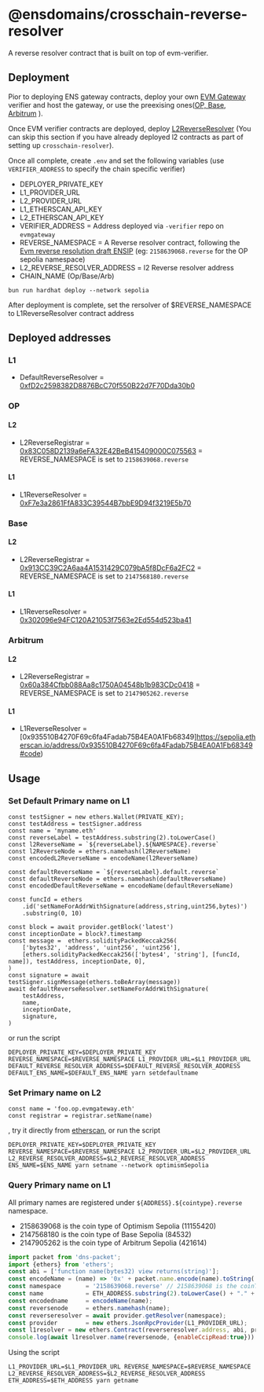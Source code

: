 # @ensdomains/crosschain-reverse-resolver

A reverse resolver contract that is built on top of evm-verifier.

## Deployment

Pior to deploying ENS gateway contracts,
deploy your own [EVM Gateway](https://github.com/ensdomains/evmgateway) verifier and host the gateway, or use the preexising ones([OP, Base](https://github.com/ensdomains/evmgateway/tree/main/op-verifier), [Arbitrum](https://github.com/ensdomains/evmgateway/tree/main/arb-verifier) ).


Once EVM verifier contracts are deployed, deploy [L2ReverseResolver](https://github.com/ensdomains/ens-contracts/blob/7f8d1f9f9a2ec4be2ef53956c8ad6c88f3bb16d9/README.md#how-to-deploy-l2-contracts) (You can skip this section if you have already deployed l2 contracts as part of setting up `crosschain-resolver`).


Once all complete, create `.env` and set the following variables (use `VERIFIER_ADDRESS` to specify the chain specific verifier)

- DEPLOYER_PRIVATE_KEY
- L1_PROVIDER_URL
- L2_PROVIDER_URL
- L1_ETHERSCAN_API_KEY
- L2_ETHERSCAN_API_KEY
- VERIFIER_ADDRESS = Address deployed via `-verifier` repo on `evmgateway`
- REVERSE_NAMESPACE =  A Reverse resolver contract, following the [Evm reverse resolution draft ENSIP](https://github.com/ensdomains/docs/pull/157) (eg: `2158639068.reverse` for the OP sepolia namespace)
- L2_REVERSE_RESOLVER_ADDRESS = l2 Reverse resolver address
- CHAIN_NAME (Op/Base/Arb)

```
bun run hardhat deploy --network sepolia
```

After deployment is complete, set the rersolver of $REVERSE_NAMESPACE to L1ReverseResolver contract address

## Deployed addresses

### L1

- DefaultReverseResolver = [0xfD2c2598382D8876BcC70f550B22d7F70Dda30b0](https://sepolia.etherscan.io/address/0xfD2c2598382D8876BcC70f550B22d7F70Dda30b0#code
)

### OP
#### L2
- L2ReverseRegistrar = [0x83C058D2139a6eFA32E42BeB415409000C075563](https://sepolia-optimism.etherscan.io/address/0x83C058D2139a6eFA32E42BeB415409000C075563#code
) = REVERSE_NAMESPACE is set to `2158639068.reverse`
#### L1
- L1ReverseResolver = [0xF7e3a2861FfA833C39544B7bbE9D94f3219E5b70](https://sepolia.etherscan.io/address/0xF7e3a2861FfA833C39544B7bbE9D94f3219E5b70#code)

### Base

#### L2
- L2ReverseRegistrar = [0x913CC39C2A6aa4A1531429C079bA5f8DcF6a2FC2](https://sepolia.basescan.org/address/0x913CC39C2A6aa4A1531429C079bA5f8DcF6a2FC2#code) = REVERSE_NAMESPACE is set to `2147568180.reverse`
#### L1
- L1ReverseResolver = [0x302096e94FC120A21053f7563e2Ed554d523ba41](https://sepolia.etherscan.io/address/0x302096e94FC120A21053f7563e2Ed554d523ba41#code
)

### Arbitrum

#### L2
- L2ReverseRegistrar = [0x60a384Cfbb088Aa8c1750A04548b1b983CDc0418](https://sepolia.arbiscan.io/address/0x60a384Cfbb088Aa8c1750A04548b1b983CDc0418#code
) = REVERSE_NAMESPACE is set to `2147905262.reverse`
#### L1
- L1ReverseResolver = [0x935510B4270F69c6fa4Fadab75B4EA0A1Fb68349]https://sepolia.etherscan.io/address/0x935510B4270F69c6fa4Fadab75B4EA0A1Fb68349#code)


## Usage

### Set Default Primary name on L1

```
const testSigner = new ethers.Wallet(PRIVATE_KEY); 
const testAddress = testSigner.address
const name = 'myname.eth'
const reverseLabel = testAddress.substring(2).toLowerCase()
const l2ReverseName = `${reverseLabel}.${NAMESPACE}.reverse`
const l2ReverseNode = ethers.namehash(l2ReverseName)
const encodedL2ReverseName = encodeName(l2ReverseName)

const defaultReverseName = `${reverseLabel}.default.reverse`
const defaultReverseNode = ethers.namehash(defaultReverseName)
const encodedDefaultReverseName = encodeName(defaultReverseName)

const funcId = ethers
    .id('setNameForAddrWithSignature(address,string,uint256,bytes)')
    .substring(0, 10)

const block = await provider.getBlock('latest')
const inceptionDate = block?.timestamp
const message =  ethers.solidityPackedKeccak256(
    ['bytes32', 'address', 'uint256', 'uint256'],
    [ethers.solidityPackedKeccak256(['bytes4', 'string'], [funcId, name]), testAddress, inceptionDate, 0],
)
const signature = await testSigner.signMessage(ethers.toBeArray(message))    
await defaultReverseResolver.setNameForAddrWithSignature(
    testAddress,
    name,
    inceptionDate,
    signature,
)
```

or run the script
```
DEPLOYER_PRIVATE_KEY=$DEPLOYER_PRIVATE_KEY REVERSE_NAMESPACE=$REVERSE_NAMESPACE L1_PROVIDER_URL=$L1_PROVIDER_URL DEFAULT_REVERSE_RESOLVER_ADDRESS=$DEFAULT_REVERSE_RESOLVER_ADDRESS DEFAULT_ENS_NAME=$DEFAULT_ENS_NAME yarn setdefaultname
```


### Set Primary name on L2

```
const name = 'foo.op.evmgateway.eth'
const registrar = registrar.setName(name)
```

, try it directly from [etherscan](https://goerli.etherscan.io/address/0xeEB5832Ea8732f7EF06d468E40F562c9D7347795), or run the script
```
DEPLOYER_PRIVATE_KEY=$DEPLOYER_PRIVATE_KEY REVERSE_NAMESPACE=$REVERSE_NAMESPACE L2_PROVIDER_URL=$L2_PROVIDER_URL L2_REVERSE_RESOLVER_ADDRESS=$L2_REVERSE_RESOLVER_ADDRESS ENS_NAME=$ENS_NAME yarn setname --network optimismSepolia
```

### Query Primary name on L1

All primary names are registered under `${ADDRESS}.${cointype}.reverse` namespace.

- 2158639068 is the coin type of Optimism Sepolia (11155420)
- 2147568180 is the coin type of Base Sepolia (84532)
- 2147905262 is the coin type of Arbitrum Sepolia (421614)

```js
import packet from 'dns-packet';
import {ethers} from 'ethers';
const abi = ['function name(bytes32) view returns(string)'];
const encodeName = (name) => '0x' + packet.name.encode(name).toString('hex')
const namespace       = '2158639068.reverse' // 2158639068 is the coinType of Optimism Sepolia (11155420)
const name            = ETH_ADDRESS.substring(2).toLowerCase() + "." + namespace
const encodedname     = encodeName(name);
const reversenode     = ethers.namehash(name);
const reverseresolver = await provider.getResolver(namespace);
const provider        = new ethers.JsonRpcProvider(L1_PROVIDER_URL);
const l1resolver = new ethers.Contract(reverseresolver.address, abi, provider);
console.log(await l1resolver.name(reversenode, {enableCcipRead:true}))
```

Using the script

```
L1_PROVIDER_URL=$L1_PROVIDER_URL REVERSE_NAMESPACE=$REVERSE_NAMESPACE L2_REVERSE_RESOLVER_ADDRESS=$L2_REVERSE_RESOLVER_ADDRESS ETH_ADDRESS=$ETH_ADDRESS yarn getname
```
